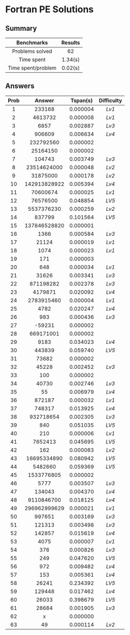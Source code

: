# Fortran PE Solutions


## Summary

|Benchmarks|Results|
|:----:|:----:|
|Problems solved|  62|
|Time spent|     1.34(s)|
|Time spent/problem|     0.02(s)|

## Answers

|Prob|Answer|Tspan(s)|Difficulty|
|:----:|:----:|:----:|:----:|
|     1|              233168|  0.000004|_Lv1_                    |
|     2|             4613732|  0.000008|_Lv1_                    |
|     3|                6857|  0.002887|_Lv3_                    |
|     4|              906609|  0.006634|_Lv4_                    |
|     5|           232792560|  0.000002|                         |
|     6|            25164150|  0.000002|                         |
|     7|              104743|  0.003749|_Lv3_                    |
|     8|         23514624000|  0.000048|_Lv2_                    |
|     9|            31875000|  0.000178|_Lv2_                    |
|    10|        142913828922|  0.005394|_Lv4_                    |
|    11|            70600674|  0.000025|_Lv1_                    |
|    12|            76576500|  0.048854|_LV5_                    |
|    13|          5537376230|  0.000259|_Lv2_                    |
|    14|              837799|  0.101564|_LV5_                    |
|    15|        137846528820|  0.000001|                         |
|    16|                1366|  0.000584|_Lv3_                    |
|    17|               21124|  0.000019|_Lv1_                    |
|    18|                1074|  0.000023|_Lv1_                    |
|    19|                 171|  0.000003|                         |
|    20|                 648|  0.000034|_Lv1_                    |
|    21|               31626|  0.003341|_Lv3_                    |
|    22|           871198282|  0.002378|_Lv3_                    |
|    23|             4179871|  0.020092|_Lv4_                    |
|    24|          2783915460|  0.000004|_Lv1_                    |
|    25|                4782|  0.020247|_Lv4_                    |
|    26|                 983|  0.000436|_Lv3_                    |
|    27|              -59231|  0.000002|                         |
|    28|           669171001|  0.000002|                         |
|    29|                9183|  0.034023|_Lv4_                    |
|    30|              443839|  0.059740|_LV5_                    |
|    31|               73682|  0.000002|                         |
|    32|               45228|  0.002452|_Lv3_                    |
|    33|                 100|  0.000002|                         |
|    34|               40730|  0.002746|_Lv3_                    |
|    35|                  55|  0.006979|_Lv4_                    |
|    36|              872187|  0.000032|_Lv1_                    |
|    37|              748317|  0.013925|_Lv4_                    |
|    38|           932718654|  0.002305|_Lv3_                    |
|    39|                 840|  0.051035|_LV5_                    |
|    40|                 210|  0.000006|_Lv1_                    |
|    41|             7652413|  0.045695|_LV5_                    |
|    42|                 162|  0.000083|_Lv2_                    |
|    43|         16695334890|  0.080942|_LV5_                    |
|    44|             5482660|  0.059369|_LV5_                    |
|    45|          1533776805|  0.000002|                         |
|    46|                5777|  0.003507|_Lv3_                    |
|    47|              134043|  0.004370|_Lv4_                    |
|    48|          9110846700|  0.018125|_Lv4_                    |
|    49|        296962999629|  0.000021|_Lv1_                    |
|    50|              997651|  0.003169|_Lv3_                    |
|    51|              121313|  0.003498|_Lv3_                    |
|    52|              142857|  0.015619|_Lv4_                    |
|    53|                4075|  0.000007|_Lv1_                    |
|    54|                 376|  0.000826|_Lv3_                    |
|    55|                 249|  0.047620|_LV5_                    |
|    56|                 972|  0.009482|_Lv4_                    |
|    57|                 153|  0.005361|_Lv4_                    |
|    58|               26241|  0.234392|_LV5_                    |
|    59|              129448|  0.017462|_Lv4_                    |
|    60|               26033|  0.398679|_LV5_                    |
|    61|               28684|  0.001905|_Lv3_                    |
|    62|                   x|  0.000000|                         |
|    63|                  49|  0.000114|_Lv2_                    |
